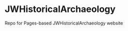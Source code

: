 JWHistoricalArchaeology
=======================

Repo for Pages-based JWHistoricalArchaeology website
